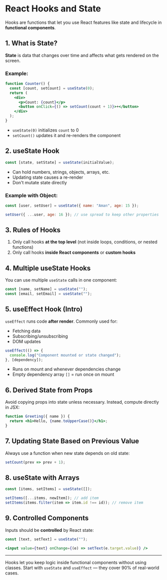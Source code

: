 # React Hooks and State

Hooks are functions that let you use React features like state and lifecycle in **functional components**.

## 1. What is State?

**State** is data that changes over time and affects what gets rendered on the screen.

### Example:

```jsx
function Counter() {
  const [count, setCount] = useState(0);
  return (
    <div>
      <p>Count: {count}</p>
      <button onClick={() => setCount(count + 1)}>+</button>
    </div>
  );
}
````

* `useState(0)` initializes `count` to 0
* `setCount()` updates it and re-renders the component

## 2. useState Hook

```js
const [state, setState] = useState(initialValue);
```

* Can hold numbers, strings, objects, arrays, etc.
* Updating state causes a re-render
* Don't mutate state directly

### Example with Object:

```jsx
const [user, setUser] = useState({ name: "Aman", age: 15 });

setUser({ ...user, age: 16 }); // use spread to keep other properties
```

## 3. Rules of Hooks

1. Only call hooks **at the top level** (not inside loops, conditions, or nested functions)
2. Only call hooks **inside React components** or **custom hooks**

## 4. Multiple useState Hooks

You can use multiple `useState` calls in one component:

```jsx
const [name, setName] = useState("");
const [email, setEmail] = useState("");
```

## 5. useEffect Hook (Intro)

`useEffect` runs code **after render**. Commonly used for:

* Fetching data
* Subscribing/unsubscribing
* DOM updates

```jsx
useEffect(() => {
  console.log("Component mounted or state changed");
}, [dependency]);
```

* Runs on mount and whenever dependencies change
* Empty dependency array `[]` = run once on mount

## 6. Derived State from Props

Avoid copying props into state unless necessary.
Instead, compute directly in JSX:

```jsx
function Greeting({ name }) {
  return <h1>Hello, {name.toUpperCase()}</h1>;
}
```

## 7. Updating State Based on Previous Value

Always use a function when new state depends on old state:

```jsx
setCount(prev => prev + 1);
```

## 8. useState with Arrays

```jsx
const [items, setItems] = useState([]);

setItems([...items, newItem]); // add item
setItems(items.filter(item => item.id !== id)); // remove item
```

## 9. Controlled Components

Inputs should be **controlled** by React state:

```jsx
const [text, setText] = useState("");

<input value={text} onChange={(e) => setText(e.target.value)} />
```

---

Hooks let you keep logic inside functional components without using classes. Start with `useState` and `useEffect` — they cover 90% of real-world cases.

